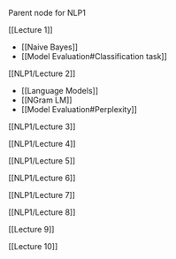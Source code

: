 
Parent node for NLP1

[[Lecture 1]]
- [[Naive Bayes]]
- [[Model Evaluation#Classification task]]

[[NLP1/Lecture 2]]
- [[Language Models]]
- [[NGram LM]]
- [[Model Evaluation#Perplexity]]


[[NLP1/Lecture 3]]

[[NLP1/Lecture 4]]

[[NLP1/Lecture 5]]

[[NLP1/Lecture 6]]

[[NLP1/Lecture 7]]

[[NLP1/Lecture 8]]

[[Lecture 9]]

[[Lecture 10]]